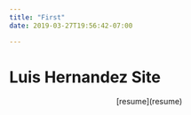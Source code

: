 ```yaml
---
title: "First"
date: 2019-03-27T19:56:42-07:00

---
```


# Luis Hernandez Site

<center>[resume](resume)</center>